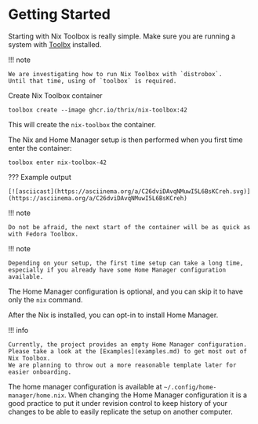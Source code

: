# Getting Started

Starting with Nix Toolbox is really simple.
Make sure you are running a system with [Toolbx](https://containertoolbx.org/) installed.

!!! note

    We are investigating how to run Nix Toolbox with `distrobox`.
    Until that time, using of `toolbox` is required.

Create Nix Toolbox container

```shell
toolbox create --image ghcr.io/thrix/nix-toolbox:42
```

This will create the `nix-toolbox` the container.

The Nix and Home Manager setup is then performed when you first time enter the container:

```shell
toolbox enter nix-toolbox-42
```

??? Example output

    [![asciicast](https://asciinema.org/a/C26dviDAvqNMuwI5L6BsKCreh.svg)](https://asciinema.org/a/C26dviDAvqNMuwI5L6BsKCreh)

!!! note

    Do not be afraid, the next start of the container will be as quick as with Fedora Toolbox.

!!! note

    Depending on your setup, the first time setup can take a long time, especially if you already have some Home Manager configuration available.

The Home Manager configuration is optional, and you can skip it to have only the `nix` command.

After the Nix is installed, you can opt-in to install Home Manager.

!!! info

    Currently, the project provides an empty Home Manager configuration.
    Please take a look at the [Examples](examples.md) to get most out of Nix Toolbox.
    We are planning to throw out a more reasonable template later for easier onboarding.

The home manager configuration is available at `~/.config/home-manager/home.nix`.
When changing the Home Manager configuration it is a good practice to put it under revision control to keep history of your changes to be able to easily replicate the setup on another computer.
